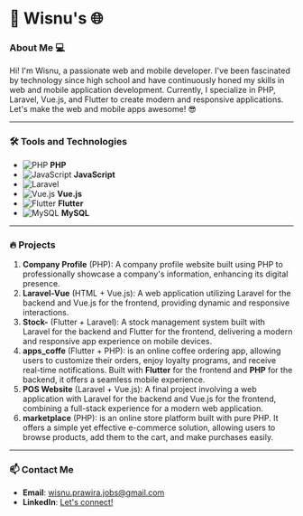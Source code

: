 # 🚀 Wisnu's 🌐

### About Me 💻

Hi! I'm Wisnu, a passionate web and mobile developer. I've been fascinated by technology since high school and have continuously honed my skills in web and mobile application development. Currently, I specialize in PHP, Laravel, Vue.js, and Flutter to create modern and responsive applications. Let's make the web and mobile apps awesome! 😎

---

### 🛠️ Tools and Technologies

- ![PHP](https://img.icons8.com/color/48/000000/php.png) **PHP** 
- ![JavaScript](https://img.icons8.com/color/48/000000/javascript.png) **JavaScript** 
- ![Laravel](https://img.icons8.com/external-tal-revivo-color-tal-revivo/24/000000/external-laravel-is-a-free-open-source-php-web-framework-logo-color-tal-revivo.png) 
- ![Vue.js](https://img.icons8.com/color/48/000000/vue-js.png) **Vue.js** 
- ![Flutter](https://img.icons8.com/color/48/000000/flutter.png) **Flutter** 
- ![MySQL](https://img.icons8.com/color/48/000000/mysql.png) **MySQL** 
---

### 🔥 Projects 

1. **Company Profile** (PHP):
   A company profile website built using PHP to professionally showcase a company's information, enhancing its digital presence.
2. **Laravel-Vue** (HTML + Vue.js):
   A web application utilizing Laravel for the backend and Vue.js for the frontend, providing dynamic and responsive interactions.
3. **Stock-** (Flutter + Laravel):
   A stock management system built with Laravel for the backend and Flutter for the frontend, delivering a modern and responsive app experience on mobile devices.
4. **apps_coffe** (Flutter + PHP):
   is an online coffee ordering app, allowing users to customize their orders, enjoy loyalty programs, and receive real-time notifications. Built with **Flutter** for the frontend and **PHP** for the backend, it offers a seamless mobile
   experience.
6. **POS Website** (Laravel + Vue.js):
   A final project involving a web application with Laravel for the backend and Vue.js for the frontend, combining a full-stack experience for a modern web application.
7. **marketplace** (PHP):
   is an online store platform built with pure PHP. It offers a simple yet effective e-commerce solution, allowing users to browse products, add them to the cart, and make purchases easily.

---

### 📫 Contact Me

- **Email**: [wisnu.prawira.jobs@gmail.com](mailto:wisnu.prawira.jobs@gmail.com)
- **LinkedIn**: [Let's connect!]([https://linkedin.com](https://www.linkedin.com/in/wisnu-prawira-366b23321/))
